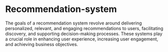 # Recommendation-system
The goals of a recommendation system revolve around delivering personalized, relevant, and engaging recommendations to users, facilitating discovery, and supporting decision-making processes. These systems play a crucial role in enhancing user experience, increasing user engagement, and achieving business objectives.
